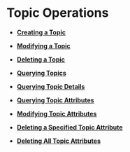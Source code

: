 # Topic Operations<a name="smn_api_51000"></a>

-   **[Creating a Topic](creating-a-topic.md)**  

-   **[Modifying a Topic](modifying-a-topic.md)**  

-   **[Deleting a Topic](deleting-a-topic.md)**  

-   **[Querying Topics](querying-topics.md)**  

-   **[Querying Topic Details](querying-topic-details.md)**  

-   **[Querying Topic Attributes](querying-topic-attributes.md)**  

-   **[Modifying Topic Attributes](modifying-topic-attributes.md)**  

-   **[Deleting a Specified Topic Attribute](deleting-a-specified-topic-attribute.md)**  

-   **[Deleting All Topic Attributes](deleting-all-topic-attributes.md)**  


